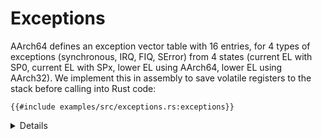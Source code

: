 # Exceptions

AArch64 defines an exception vector table with 16 entries, for 4 types of exceptions (synchronous,
IRQ, FIQ, SError) from 4 states (current EL with SP0, current EL with SPx, lower EL using AArch64,
lower EL using AArch32). We implement this in assembly to save volatile registers to the stack
before calling into Rust code:
<!-- mdbook-xgettext: skip -->
```rust,editable,compile_fail
{{#include examples/src/exceptions.rs:exceptions}}
```

<details>

* EL is exception level; all our examples this afternoon run in EL1.
* For simplicity we aren't distinguishing between SP0 and SPx for the current EL exceptions, or
  between AArch32 and AArch64 for the lower EL exceptions.
* For this example we just log the exception and power down, as we don't expect any of them to
  actually happen.
* We can think of exception handlers and our main execution context more or less like different
  threads. [`Send` and `Sync`][1] will control what we can share between them, just like with threads.
  For example, if we want to share some value between exception handlers and the rest of the
  program, and it's `Send` but not `Sync`, then we'll need to wrap it in something like a `Mutex`
  and put it in a static.

</details>

[1]: ../../concurrency/send-sync.md
